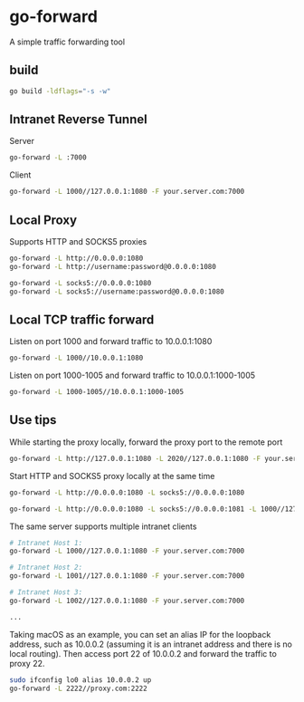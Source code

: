 # go-forward

A simple traffic forwarding tool

## build

```bash
go build -ldflags="-s -w"
```

## Intranet Reverse Tunnel

Server

```bash
go-forward -L :7000
```

Client

```bash
go-forward -L 1000//127.0.0.1:1080 -F your.server.com:7000

```

## Local Proxy

Supports HTTP and SOCKS5 proxies

```bash
go-forward -L http://0.0.0.0:1080
go-forward -L http://username:password@0.0.0.0:1080

go-forward -L socks5://0.0.0.0:1080
go-forward -L socks5://username:password@0.0.0.0:1080
```

## Local TCP traffic forward

Listen on port 1000 and forward traffic to 10.0.0.1:1080

```bash
go-forward -L 1000//10.0.0.1:1080
```

Listen on port 1000-1005 and forward traffic to 10.0.0.1:1000-1005

```bash
go-forward -L 1000-1005//10.0.0.1:1000-1005
```


## Use tips

While starting the proxy locally, forward the proxy port to the remote port

```bash
go-forward -L http://127.0.0.1:1080 -L 2020//127.0.0.1:1080 -F your.server.com:7000
```

Start HTTP and SOCKS5 proxy locally at the same time

```bash
go-forward -L http://0.0.0.0:1080 -L socks5://0.0.0.0:1080

go-forward -L http://0.0.0.0:1080 -L socks5://0.0.0.0:1081 -L 1000//127.0.0.1:1080 -L 1001//127.0.0.1:1081 -F your.server.com:7000
```

The same server supports multiple intranet clients

```bash
# Intranet Host 1:
go-forward -L 1000//127.0.0.1:1080 -F your.server.com:7000

# Intranet Host 2:
go-forward -L 1001//127.0.0.1:1080 -F your.server.com:7000

# Intranet Host 3:
go-forward -L 1002//127.0.0.1:1080 -F your.server.com:7000

...
```

Taking macOS as an example, you can set an alias IP for the loopback address, such as 10.0.0.2 (assuming it is an intranet address and there is no local routing). Then access port 22 of 10.0.0.2 and forward the traffic to proxy 22.

```bash
sudo ifconfig lo0 alias 10.0.0.2 up
go-forward -L 2222//proxy.com:2222
```
